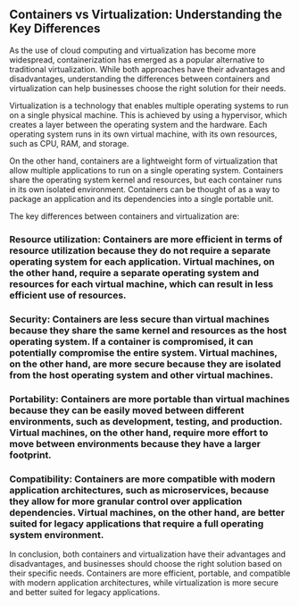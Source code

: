 ## Containers vs Virtualization: Understanding the Key Differences

As the use of cloud computing and virtualization has become more widespread, containerization has emerged as a popular alternative to traditional virtualization. While both approaches have their advantages and disadvantages, understanding the differences between containers and virtualization can help businesses choose the right solution for their needs.

Virtualization is a technology that enables multiple operating systems to run on a single physical machine. This is achieved by using a hypervisor, which creates a layer between the operating system and the hardware. Each operating system runs in its own virtual machine, with its own resources, such as CPU, RAM, and storage.

On the other hand, containers are a lightweight form of virtualization that allow multiple applications to run on a single operating system. Containers share the operating system kernel and resources, but each container runs in its own isolated environment. Containers can be thought of as a way to package an application and its dependencies into a single portable unit.

The key differences between containers and virtualization are:

### Resource utilization: Containers are more efficient in terms of resource utilization because they do not require a separate operating system for each application. Virtual machines, on the other hand, require a separate operating system and resources for each virtual machine, which can result in less efficient use of resources.

### Security: Containers are less secure than virtual machines because they share the same kernel and resources as the host operating system. If a container is compromised, it can potentially compromise the entire system. Virtual machines, on the other hand, are more secure because they are isolated from the host operating system and other virtual machines.

### Portability: Containers are more portable than virtual machines because they can be easily moved between different environments, such as development, testing, and production. Virtual machines, on the other hand, require more effort to move between environments because they have a larger footprint.

### Compatibility: Containers are more compatible with modern application architectures, such as microservices, because they allow for more granular control over application dependencies. Virtual machines, on the other hand, are better suited for legacy applications that require a full operating system environment.

In conclusion, both containers and virtualization have their advantages and disadvantages, and businesses should choose the right solution based on their specific needs. Containers are more efficient, portable, and compatible with modern application architectures, while virtualization is more secure and better suited for legacy applications.

